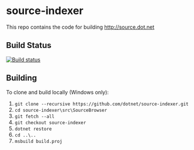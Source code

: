 # source-indexer
This repo contains the code for building http://source.dot.net

## Build Status
[![Build status](https://dev.azure.com/mseng/Tools/_apis/build/status/.NET%20Core%20Source%20Index)](https://dev.azure.com/mseng/Tools/_build/latest?definitionId=5341)

## Building

To clone and build locally (Windows only):
1. `git clone --recursive https://github.com/dotnet/source-indexer.git`
2. `cd source-indexer\src\SourceBrowser`
3. `git fetch --all`
4. `git checkout source-indexer`
5. `dotnet restore`
6. `cd ..\..`
7. `msbuild build.proj`

